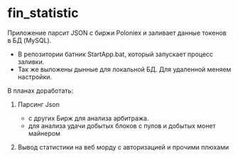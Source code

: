 # fin_statistic

Приложение парсит JSON с биржи Poloniex и заливает данные токенов в БД (MySQL).

* В репозитории батник StartApp.bat, который запускает процесс заливки.
* Так же выложены дынные для локальной БД. Для удаленной меняем настройки.

В планах доработать:

1) Парсинг Json 
    - с других Бирж для анализа арбитража.
    - для анализа удачи добытых блоков с пулов и добытых монет майнером

2) Вывод статистики на веб морду с авторизацией и прочими плюхами
